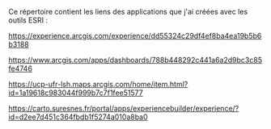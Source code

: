 Ce répertoire contient les liens des applications que j'ai créées avec les outils ESRI : 

https://experience.arcgis.com/experience/dd55324c29df4ef8ba4ea19b5b6b3188

https://www.arcgis.com/apps/dashboards/788b448292c441a6a2d9bc3c85fe4746

https://ucp-ufr-lsh.maps.arcgis.com/home/item.html?id=1a19618c983044f999b7c7f1fee51577

https://carto.suresnes.fr/portal/apps/experiencebuilder/experience/?id=d2ee7d451c364fbdb1f5274a010a8ba0
